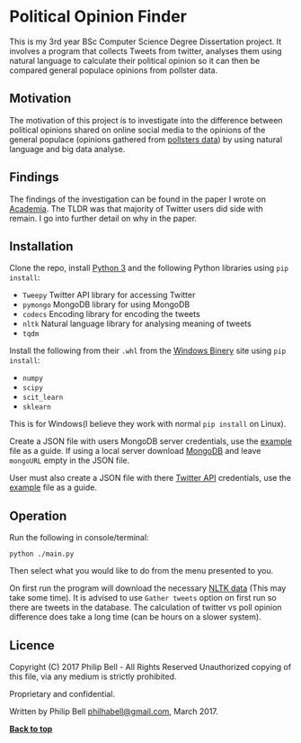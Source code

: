 # Political Opinion Finder

This is my 3rd year BSc Computer Science Degree Dissertation project. It involves a program that collects Tweets from twitter, analyses them using natural language to calculate their political opinion so it can then be compared general populace opinions from pollster data.

## Motivation

The motivation of this project is to investigate into the difference between political opinions shared on online social media to the opinions of the general populace (opinions gathered from [pollsters data](https://github.com/philhabell/Political-Opinion-Finder/blob/master/data/polls.json)) by using natural language and big data analyse.

## Findings

The findings of the investigation can be found in the paper I wrote on [Academia](https://www.academia.edu/32934838/Do_the_political_opinions_shared_on_Social_Media_platform_Twitter_accurately_represent_the_political_opinions_of_the_general_populace). The TLDR was that majority of Twitter users did side with remain. I go into further detail on why in the paper.

## Installation

Clone the repo, install [Python 3](https://www.python.org/downloads/) and the following Python libraries using `pip install`:
* `Tweepy` Twitter API library for accessing Twitter
* `pymongo` MongoDB library for using MongoDB
* `codecs` Encoding library for encoding the tweets
* `nltk` Natural language library for analysing meaning of tweets
* `tqdm`

Install the following from their `.whl` from the [Windows Binery](http://www.lfd.uci.edu/~gohlke/pythonlibs/) site using `pip install`:
* `numpy`
* `scipy`
* `scit_learn`
* `sklearn`

This is for Windows(I believe they work with normal `pip install` on Linux).

Create a JSON file with users MongoDB server credentials, use the [example](https://github.com/philhabell/Political-Opinion-Finder/blob/master/credentials/mongoCredentialsExample.json) file as a guide. If using a local server download [MongoDB](https://www.mongodb.com/download-center?jmp=nav) and leave `mongoURL` empty in the JSON file.

User must also create a JSON file with there [Twitter API](https://apps.twitter.com/) credentials, use the [example](https://github.com/philhabell/Political-Opinion-Finder/blob/master/credentials/apiCredentialsExample.json) file as a guide.


## Operation

Run the following in console/terminal:
``` 
python ./main.py
```
Then select what you would like to do from the menu presented to you.

On first run the program will download the necessary [NLTK data](http://www.nltk.org/data.html) (This may take some time).
It is advised to use `Gather tweets` option on first run so there are tweets in the database.
The calculation of twitter vs poll opinion difference does take a long time (can be hours on a slower system).

## Licence
Copyright (C) 2017 Philip Bell - All Rights Reserved
Unauthorized copying of this file, via any medium is strictly prohibited.

Proprietary and confidential.

Written by Philip Bell <philhabell@gmail.com>, March 2017.

**[Back to top](#political-opinion-finder)**